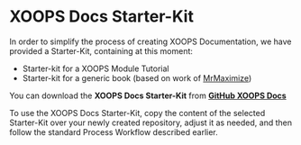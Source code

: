 # XOOPS Docs Starter-Kit

In order to simplify the process of creating XOOPS Documentation, we have provided a Starter-Kit, containing at this moment:
 
* Starter-kit for a XOOPS Module Tutorial
* Starter-kit for a generic book \(based on work of  [MrMaximize](https://github.com/MrMaksimize/gitbook-starter-kit)\)

You can download the **XOOPS Docs Starter-Kit** from [**GitHub XOOPS Docs**](https://github.com/XoopsDocs/gitbook-starterkit)

To use the XOOPS Docs Starter-Kit, copy the content of the selected Starter-Kit over your newly created repository, adjust it as needed, and then follow the standard Process Workflow described earlier.
